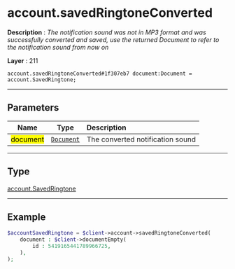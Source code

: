# account.savedRingtoneConverted

**Description** : *The notification sound was not in MP3 format and was successfully converted and saved, use the returned Document to refer to the notification sound from now on*

**Layer** : 211

```tl
account.savedRingtoneConverted#1f307eb7 document:Document = account.SavedRingtone;
```

---

## Parameters

| Name | Type | Description |
| :---: | :---: | :--- |
| <mark>document</mark> | [`Document`](type/Document) | The converted notification sound |

---

## Type

[account.SavedRingtone](type/account.SavedRingtone)

---

## Example

```php
$accountSavedRingtone = $client->account->savedRingtoneConverted(
	document : $client->documentEmpty(
		id : 5419165441789966725,
	),
);
```